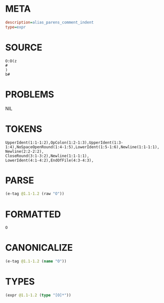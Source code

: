 # META
~~~ini
description=alias_parens_comment_indent
type=expr
~~~
# SOURCE
~~~roc
O:O(z
#
)
b#
~~~
# PROBLEMS
NIL
# TOKENS
~~~zig
UpperIdent(1:1-1:2),OpColon(1:2-1:3),UpperIdent(1:3-1:4),NoSpaceOpenRound(1:4-1:5),LowerIdent(1:5-1:6),Newline(1:1-1:1),
Newline(2:2-2:2),
CloseRound(3:1-3:2),Newline(1:1-1:1),
LowerIdent(4:1-4:2),EndOfFile(4:3-4:3),
~~~
# PARSE
~~~clojure
(e-tag @1.1-1.2 (raw "O"))
~~~
# FORMATTED
~~~roc
O
~~~
# CANONICALIZE
~~~clojure
(e-tag @1.1-1.2 (name "O"))
~~~
# TYPES
~~~clojure
(expr @1.1-1.2 (type "[O]*"))
~~~
